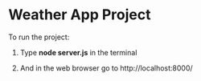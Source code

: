 # Weather App Project

To run the project:

1) Type **node server.js** in the terminal

2) And in the web browser go to http://localhost:8000/

